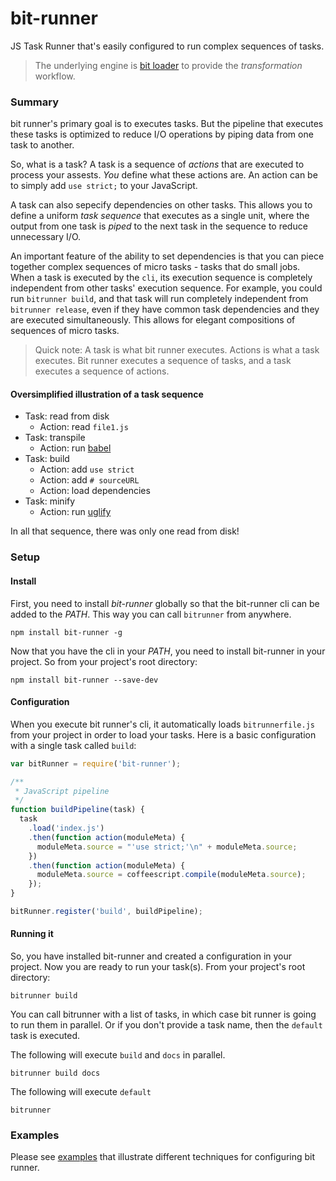 # bit-runner
JS Task Runner that's easily configured to run complex sequences of tasks.

> The underlying engine is [bit loader](https://github.com/MiguelCastillo/bit-loader) to provide the *transformation* workflow.


### Summary
bit runner's primary goal is to executes tasks. But the pipeline that executes these tasks is optimized to reduce I/O operations by piping data from one task to another.

So, what is a task?  A task is a sequence of *actions* that are executed to process your assests. *You* define what these actions are. An action can be to simply add `use strict;` to your JavaScript.

A task can also sepecify dependencies on other tasks.  This allows you to define a uniform *task sequence* that executes as a single unit, where the output from one task is *piped* to the next task in the sequence to reduce unnecessary I/O.

An important feature of the ability to set dependencies is that you can piece together complex sequences of micro tasks - tasks that do small jobs. When a task is executed by the `cli`, its execution sequence is completely independent from other tasks' execution sequence. For example, you could run `bitrunner build`, and that task will run completely independent from `bitrunner release`, even if they have common task dependencies and they are executed simultaneously. This allows for elegant compositions of sequences of micro tasks.

> Quick note: A task is what bit runner executes. Actions is what a task executes.  Bit runner executes a sequence of tasks, and a task executes a sequence of actions.


#### Oversimplified illustration of a task sequence

- Task: read from disk
  - Action: read `file1.js`
- Task: transpile
  - Action: run [babel](https://babeljs.io/)
- Task: build
  - Action: add `use strict`
  - Action: add `# sourceURL`
  - Action: load dependencies
- Task: minify
  - Action: run [uglify](https://github.com/mishoo/UglifyJS2)

In all that sequence, there was only one read from disk!


### Setup

#### Install

First, you need to install *bit-runner* globally so that the bit-runner cli can be added to the *PATH*.  This way you can call `bitrunner` from anywhere.
```
npm install bit-runner -g
```

Now that you have the cli in your *PATH*, you need to install bit-runner in your project.  So from your project's root directory:
```
npm install bit-runner --save-dev
```

#### Configuration
When you execute bit runner's cli, it automatically loads `bitrunnerfile.js` from your project in order to load your tasks. Here is a basic configuration with a single task called `build`:

``` javascript
var bitRunner = require('bit-runner');

/**
 * JavaScript pipeline
 */
function buildPipeline(task) {
  task
    .load('index.js')
    .then(function action(moduleMeta) {
      moduleMeta.source = "'use strict;'\n" + moduleMeta.source;
    })
    .then(function action(moduleMeta) {
      moduleMeta.source = coffeescript.compile(moduleMeta.source);
    });
}

bitRunner.register('build', buildPipeline);
```

#### Running it
So, you have installed bit-runner and created a configuration in your project. Now you are ready to run your task(s). From your project's root directory:

```
bitrunner build
```

You can call bitrunner with a list of tasks, in which case bit runner is going to run them in parallel. Or if you don't provide a task name, then the `default` task is executed.

The following will execute `build` and `docs` in parallel.
```
bitrunner build docs
```

The following will execute `default`
```
bitrunner
```


### Examples
Please see [examples](https://github.com/MiguelCastillo/bit-runner/tree/master/example) that illustrate different techniques for configuring bit runner.
